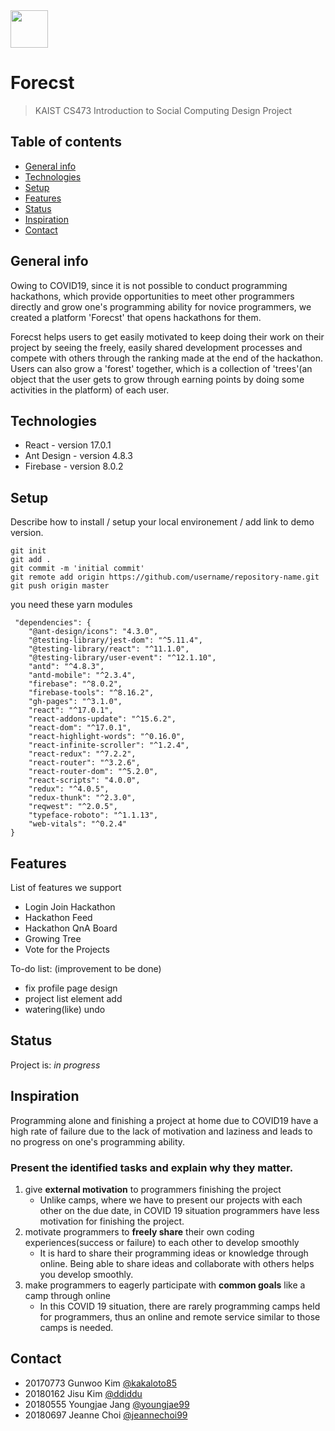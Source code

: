 <img src="https://raw.githubusercontent.com/youngjae99/FORECST/master/src/logo.png" height="60" />

# Forecst
> KAIST CS473 Introduction to Social Computing Design Project 


## Table of contents
* [General info](#general-info)
* [Technologies](#technologies)
* [Setup](#setup)
* [Features](#features)
* [Status](#status)
* [Inspiration](#inspiration)
* [Contact](#contact)

## General info
Owing to COVID19, since it is not possible to conduct programming hackathons, which provide opportunities to meet other programmers directly and grow one's programming ability for novice programmers, we created a platform 'Forecst' that opens hackathons for them. 

Forecst helps users to get easily motivated to keep doing their work on their project by seeing the freely, easily shared development processes and compete with others through the ranking made at the end of the hackathon. Users can also grow a 'forest' together, which is a collection of 'trees'(an object that the user gets to grow through earning points by doing some activities in the platform) of each user.

## Technologies
* React - version 17.0.1
* Ant Design - version 4.8.3
* Firebase - version 8.0.2

## Setup
Describe how to install / setup your local environement / add link to demo version.
```
git init
git add .
git commit -m 'initial commit'
git remote add origin https://github.com/username/repository-name.git
git push origin master
```
you need these yarn modules

```
 "dependencies": {
    "@ant-design/icons": "4.3.0",
    "@testing-library/jest-dom": "^5.11.4",
    "@testing-library/react": "^11.1.0",
    "@testing-library/user-event": "^12.1.10",
    "antd": "^4.8.3",
    "antd-mobile": "^2.3.4",
    "firebase": "^8.0.2",
    "firebase-tools": "^8.16.2",
    "gh-pages": "^3.1.0",
    "react": "^17.0.1",
    "react-addons-update": "^15.6.2",
    "react-dom": "^17.0.1",
    "react-highlight-words": "^0.16.0",
    "react-infinite-scroller": "^1.2.4",
    "react-redux": "^7.2.2",
    "react-router": "^3.2.6",
    "react-router-dom": "^5.2.0",
    "react-scripts": "4.0.0",
    "redux": "^4.0.5",
    "redux-thunk": "^2.3.0",
    "reqwest": "^2.0.5",
    "typeface-roboto": "^1.1.13",
    "web-vitals": "^0.2.4"
}
```

## Features
List of features we support
* Login Join Hackathon
* Hackathon Feed
* Hackathon QnA Board
* Growing Tree
* Vote for the Projects

To-do list: (improvement to be done)
* fix profile page design
* project list element add
* watering(like) undo

## Status
Project is: _in progress_

## Inspiration
Programming alone and finishing a project at home due to COVID19 have a high rate of failure due to the lack of motivation and laziness and leads to no progress on one's programming ability.

### Present the identified tasks and explain why they matter.

1. give **external motivation** to programmers finishing the project
    - Unlike camps, where we have to present our projects with each other on the due date,  in COVID 19 situation programmers have less motivation for finishing the project.
2. motivate programmers to **freely share** their own coding experiences(success or failure) to each other to develop smoothly
    - It is hard to share their programming ideas or knowledge through online. Being able to share ideas and collaborate with others helps you develop smoothly.
3. make programmers to eagerly participate with **common goals** like a camp through online
    - In this COVID 19 situation, there are rarely programming camps held for programmers, thus an online and remote service similar to those camps is needed.

## Contact
* 20170773 Gunwoo Kim [@kakaloto85](https://github.com/kakaloto85)
* 20180162 Jisu Kim [@ddiddu](https://github.com/ddiddu)
* 20180555 Youngjae Jang [@youngjae99](https://github.com/youngjae99)
* 20180697 Jeanne Choi [@jeannechoi99](https://github.com/jeannechoi99)
